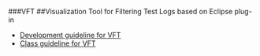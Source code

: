 ###VFT
##Visualization Tool for Filtering Test Logs
based on Eclipse plug-in

+ [Development guideline for VFT](https://github.com/pinetree408/VFT/tree/master/VFT)
+ [Class guideline for VFT](https://github.com/pinetree408/VFT/tree/master/VFT/src)
